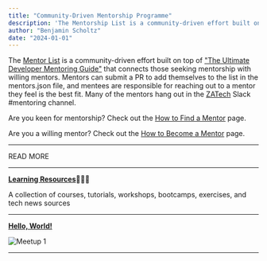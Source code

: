 ```yaml
---
title: "Community-Driven Mentorship Programme"
description: 'The Mentorship List is a community-driven effort built on top of "The Ultimate Developer Mentoring Guide"'
author: "Benjamin Scholtz"
date: "2024-01-01"
---
```


The [Mentor List](https://www.developermentoring.guide/finding-a-mentor/mentor-list?ref=capesoftwarecommunity.co.za) is a community-driven effort built on top of ["The Ultimate Developer Mentoring Guide"](https://www.developermentoring.guide/?ref=capesoftwarecommuntiy.co.za) that connects those seeking mentorship with willing mentors. Mentors can submit a PR to add themselves to the list in the mentors.json file, and mentees are responsible for reaching out to a mentor they feel is the best fit. Many of the mentors hang out in the [ZATech](https://zatech.co.za/?ref=capesoftwarecommunity.co.za) Slack #mentoring channel.

Are you keen for mentorship? Check out the [How to Find a Mentor](https://www.developermentoring.guide/finding-a-mentor//how-to-find-a-mentor?ref=capesoftwarecommunity.co.za) page.

Are you a willing mentor? Check out the [How to Become a Mentor](https://www.developermentoring.guide/finding-a-mentor/how-to-become-a-mentor?ref=capesoftwarecommunity.co.za) page.

---

READ MORE

---

[**Learning Resources**](/posts/LearningResources)👩🏾‍🎓

A collection of courses, tutorials, workshops, bootcamps, exercises, and tech news sources

---

[**Hello, World!**](/posts/HelloWorld)

![Meetup 1](/images/Image1.jpg)

---
